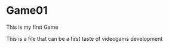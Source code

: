 Game01
======

This is my first Game

This  is a file that can be a first taste of videogams development
